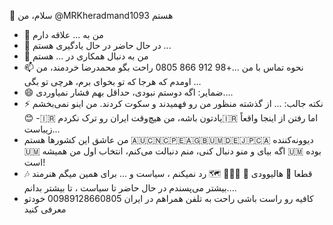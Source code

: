 👋 سلام، من @MRKheradmand1093 هستم
- 👀 من به ... علاقه دارم
- 🌱 در حال حاضر در حال یادگیری هستم ...
- 💞️ من به دنبال همکاری در ... هستم
- 📫 نحوه تماس با من ...+98 912 866 0805 راحت بگو محمدرضا خردمند، من اومدم که هرجا که تو بخوای برم، هرچی تو بگی ...
- 😄 ضمایر: اگه دوستم نبودی، حداقل بهم فشار نمیاوردی....
- ⚡ نکته جالب: ... از گذشته منظور من رو فهمیدند و سکوت کردند.  من اینو نمی‌بخشم😊 -🇮🇷 یادتون باشه، من هیچ‌وقت ایران رو ترک نکردم🇮🇷 اما رفتن از اینجا واقعاً زیباست...
- من عاشق این کشورها هستم 🇦🇺🇨🇳🇨🇵🇪🇦🇬🇧🇺🇲🇩🇪🇯🇵🇨🇦 دیوونه‌کننده 🇺🇲 اگه بیای و منو دنبال کنی، منم دنبالت می‌کنم، انتخاب اول من همیشه 🇺🇲 بوده است!   
-  🎶 قطعا 🌟 هالیوودی 🌟 👩🏼‍🎤 🗺 رد نمیکنم ، سیاست  و ... برای همین میگم هنرمند بیشتر می‌پسندم در حال حاضر تا سیاست ، تا بیشتر بدانم....
-  کافیه رو راست باشی راحت به تلفن همراهم در ایران 00989128660805 خودتو معرفی کنید

